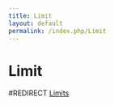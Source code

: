 ```yaml
---
title: Limit
layout: default
permalink: /index.php/Limit
---
```


# Limit

#REDIRECT [Limits](Limits)